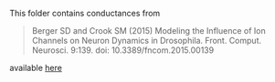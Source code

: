 This folder contains conductances from 

> Berger SD and Crook SM (2015) Modeling the Influence of Ion Channels on Neuron Dynamics in Drosophila. Front. Comput. Neurosci. 9:139. doi: 10.3389/fncom.2015.00139

available [here](https://www.frontiersin.org/articles/10.3389/fncom.2015.00139/full)


